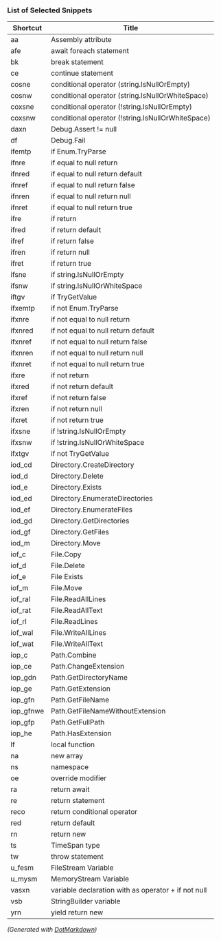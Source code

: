 ### List of Selected Snippets

Shortcut|Title
--------|-----
aa|Assembly attribute
afe|await foreach statement
bk|break statement
ce|continue statement
cosne|conditional operator \(string\.IsNullOrEmpty\)
cosnw|conditional operator \(string\.IsNullOrWhiteSpace\)
coxsne|conditional operator \(\!string\.IsNullOrEmpty\)
coxsnw|conditional operator \(\!string\.IsNullOrWhiteSpace\)
daxn|Debug\.Assert \!= null
df|Debug\.Fail
ifemtp|if Enum\.TryParse
ifnre|if equal to null return
ifnred|if equal to null return default
ifnref|if equal to null return false
ifnren|if equal to null return null
ifnret|if equal to null return true
ifre|if return
ifred|if return default
ifref|if return false
ifren|if return null
ifret|if return true
ifsne|if string\.IsNullOrEmpty
ifsnw|if string\.IsNullOrWhiteSpace
iftgv|if TryGetValue
ifxemtp|if not Enum\.TryParse
ifxnre|if not equal to null return
ifxnred|if not equal to null return default
ifxnref|if not equal to null return false
ifxnren|if not equal to null return null
ifxnret|if not equal to null return true
ifxre|if not return
ifxred|if not return default
ifxref|if not return false
ifxren|if not return null
ifxret|if not return true
ifxsne|if \!string\.IsNullOrEmpty
ifxsnw|if \!string\.IsNullOrWhiteSpace
ifxtgv|if not TryGetValue
iod\_cd|Directory\.CreateDirectory
iod\_d|Directory\.Delete
iod\_e|Directory\.Exists
iod\_ed|Directory\.EnumerateDirectories
iod\_ef|Directory\.EnumerateFiles
iod\_gd|Directory\.GetDirectories
iod\_gf|Directory\.GetFiles
iod\_m|Directory\.Move
iof\_c|File\.Copy
iof\_d|File\.Delete
iof\_e|File Exists
iof\_m|File\.Move
iof\_ral|File\.ReadAllLines
iof\_rat|File\.ReadAllText
iof\_rl|File\.ReadLines
iof\_wal|File\.WriteAllLines
iof\_wat|File\.WriteAllText
iop\_c|Path\.Combine
iop\_ce|Path\.ChangeExtension
iop\_gdn|Path\.GetDirectoryName
iop\_ge|Path\.GetExtension
iop\_gfn|Path\.GetFileName
iop\_gfnwe|Path\.GetFileNameWithoutExtension
iop\_gfp|Path\.GetFullPath
iop\_he|Path\.HasExtension
lf| local function
na|new array 
ns|namespace
oe|override modifier
ra|return await
re|return statement
reco|return conditional operator
red|return default
rn|return new
ts|TimeSpan type
tw|throw statement
u\_fesm|FileStream Variable
u\_mysm|MemoryStream Variable
vasxn|variable declaration with as operator \+ if not null
vsb|StringBuilder variable
yrn|yield return new

*\(Generated with [DotMarkdown](http://github.com/JosefPihrt/DotMarkdown)\)*